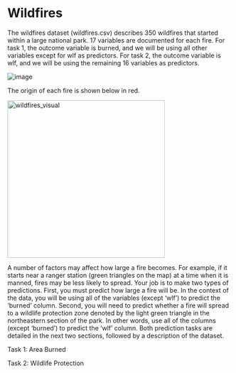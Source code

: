 # Wildfires

The wildfires dataset (wildfires.csv) describes 350 wildfires that started within a large national park. 17 variables are documented for each fire. For task 1, the outcome variable is burned, and we will be using all other variables except for wlf as predictors. For task 2, the outcome variable is wlf, and we will be using the remaining 16 variables as predictors. 

![image](https://cloud.githubusercontent.com/assets/22163404/20635419/6620e40e-b322-11e6-8369-7de450ea5386.png)


The origin of each fire is shown below in red.

<img width="354" alt="wildfires_visual" src="https://cloud.githubusercontent.com/assets/22163404/20633797/e30bc604-b30f-11e6-851e-f7764c27c503.PNG">

A number of factors may affect how large a fire becomes. For example, if it starts near a ranger station (green
triangles on the map) at a time when it is manned, fires may be less likely to spread.
Your job is to make two types of predictions. First, you must predict how large a fire will be. In the context
of the data, you will be using all of the variables (except ‘wlf’) to predict the ‘burned’ column.
Second, you will need to predict whether a fire will spread to a wildlife protection zone denoted by the light
green triangle in the northeastern section of the park. In other words, use all of the columns (except ‘burned’)
to predict the ‘wlf’ column.
Both prediction tasks are detailed in the next two sections, followed by a description of the dataset.

Task 1: Area Burned

Task 2: Wildlife Protection
